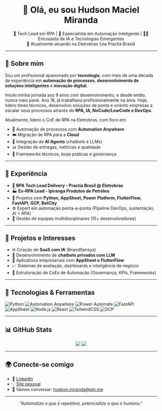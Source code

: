 <h1 align="center">👋 Olá, eu sou Hudson Maciel Miranda</h1>

<p align="center">
  🚀 Tech Lead em RPA | 🤖 Especialista em Automação Inteligente | 👨‍💻 Entusiasta de IA e Tecnologias Emergentes<br>
  🎯 Atualmente atuando na Eletrobras (via Practia Brasil)
</p>

---

## 🧠 Sobre mim

Sou um profissional apaixonado por **tecnologia**, com mais de uma década de experiência em **automação de processos**, **desenvolvimento de soluções inteligentes** e **inovação digital**.

Iniciei minha jornada aos 9 anos com desenvolvimento, e desde então, nunca mais parei. Aos 18, já trabalhava profissionalmente na área. Hoje, lidero times técnicos, desenvolvo soluções de ponta e oriento empresas a escalar seus processos através de **RPA, IA, NoCode/LowCode e DevOps**.

Atualmente, lidero o CoE de RPA na Eletrobras, com foco em:
- 🧩 Automação de processos com **Automation Anywhere**
- ☁️ Migração de RPA para a **Cloud**
- 🧠 Integração de **AI Agents** (chatbots e LLMs)
- 📊 Gestão de entregas, métricas e qualidade
- 🧪 Frameworks técnicos, boas práticas e governança

---

## 💼 Experiência

- 🔧 **RPA Tech Lead Delivery - Practia Brasil @ Eletrobras**
- 🏭 **Ex-RPA Lead - Ipiranga Produtos de Petróleo**
- 🧩 Projetos com **Python, AppSheet, Power Platform, FlutterFlow, FastAPI, GCP, BotCity**
- ⚙️ Expert em automação ponta-a-ponta (Pipeline DevOps, sustentação, AI + RPA)
- 👥 Gestão de equipes multidisciplinares (15+ desenvolvedores)

---

## 🚀 Projetos e Interesses

- 🌐 Criação de **SaaS com IA** (BrandSensys)
- 🔄 Desenvolvimento de **chatbots privados com LLM**
- 📲 Aplicativos empresariais com **AppSheet e FlutterFlow**
- 📈 Sistemas de avaliação, dashboards e inteligência de negócio
- 🧱 Estruturação de CoEs de Automação (Governança, KPIs, Frameworks)

---

## 🧰 Tecnologias & Ferramentas

![Python](https://img.shields.io/badge/Python-3776AB?style=flat&logo=python&logoColor=white)
![Automation Anywhere](https://img.shields.io/badge/Automation%20Anywhere-FF6F00?style=flat&logo=automationanywhere&logoColor=white)
![Power Automate](https://img.shields.io/badge/Power%20Automate-0066CC?style=flat&logo=microsoftpowerautomate&logoColor=white)
![FastAPI](https://img.shields.io/badge/FastAPI-009688?style=flat&logo=fastapi&logoColor=white)
![AppSheet](https://img.shields.io/badge/AppSheet-00C853?style=flat&logo=google&logoColor=white)
![Node.js](https://img.shields.io/badge/Node.js-339933?style=flat&logo=nodedotjs&logoColor=white)
![React](https://img.shields.io/badge/React-61DAFB?style=flat&logo=react&logoColor=black)
![TailwindCSS](https://img.shields.io/badge/TailwindCSS-38B2AC?style=flat&logo=tailwind-css&logoColor=white)
![GCP](https://img.shields.io/badge/Google%20Cloud-4285F4?style=flat&logo=googlecloud&logoColor=white)

---

## 📊 GitHub Stats

<p align="center">
  <img src="https://github-readme-stats.vercel.app/api?username=hudsonmiranda&show_icons=true&theme=radical&hide=prs"/>
  <img src="https://github-readme-stats.vercel.app/api/top-langs/?username=hudsonmiranda&layout=compact&theme=radical"/>
</p>

---

## 🌍 Conecte-se comigo

- 💼 [LinkedIn](https://www.linkedin.com/in/hmmiranda/)
- 💡 [Site pessoal](https://www.thainaehudson.com.br)
- 💬 Vamos conversar: [hudson.miranda@pm.me](mailto:hudson.miranda@pm.me)

---

<p align="center">
  <i>"Automatize o que é repetitivo, potencialize o que é humano."</i>
</p>
